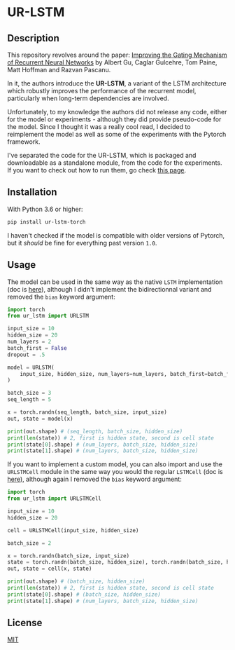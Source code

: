 # UR-LSTM

## Description

This repository revolves around the paper: [Improving the Gating Mechanism of Recurrent Neural Networks](https://arxiv.org/pdf/1910.09890.pdf) by Albert Gu, Caglar Gulcehre, Tom Paine, Matt Hoffman and Razvan Pascanu. 

In it, the authors introduce the **UR-LSTM**, a variant of the LSTM architecture which robustly improves the performance of the recurrent model, particularly when long-term dependencies are involved. 

Unfortunately, to my knowledge the authors did not release any code, either for the model or experiments - although they did provide pseudo-code for the model. Since I thought it was a really cool read, I decided to reimplement the model as well as some of the experiments with the Pytorch framework.

I've separated the code for the UR-LSTM, which is packaged and downloadable as a standalone module, from the code for the experiments. If you want to check out how to run them, go check [this page](experiments/README.md).

## Installation

With Python 3.6 or higher:

```bash
pip install ur-lstm-torch
```

I haven't checked if the model is compatible with older versions of Pytorch, but it _should_ be fine for everything past version `1.0`.

## Usage

The model can be used in the same way as the native `LSTM` implementation (doc is [here](https://pytorch.org/docs/stable/generated/torch.nn.LSTM.html)), although I didn't implement the bidirectionnal variant and removed the `bias` keyword argument:

```python
import torch
from ur_lstm import URLSTM

input_size = 10
hidden_size = 20
num_layers = 2
batch_first = False
dropout = .5

model = URLSTM(
    input_size, hidden_size, num_layers=num_layers, batch_first=batch_first, dropout=dropout
)

batch_size = 3
seq_length = 5

x = torch.randn(seq_length, batch_size, input_size)
out, state = model(x)

print(out.shape) # (seq_length, batch_size, hidden_size)
print(len(state)) # 2, first is hidden state, second is cell state
print(state[0].shape) # (num_layers, batch_size, hidden_size)
print(state[1].shape) # (num_layers, batch_size, hidden_size)
```

If you want to implement a custom model, you can also import and use the `URLSTMCell` module in the same way you would the regular `LSTMCell` (doc is [here](https://pytorch.org/docs/stable/generated/torch.nn.LSTMCell.html#torch.nn.LSTMCell)), although again I removed the `bias` keyword argument:


```python
import torch
from ur_lstm import URLSTMCell

input_size = 10
hidden_size = 20

cell = URLSTMCell(input_size, hidden_size)

batch_size = 2

x = torch.randn(batch_size, input_size)
state = torch.randn(batch_size, hidden_size), torch.randn(batch_size, hidden_size)
out, state = cell(x, state)

print(out.shape) # (batch_size, hidden_size)
print(len(state)) # 2, first is hidden state, second is cell state
print(state[0].shape) # (batch_size, hidden_size)
print(state[1].shape) # (num_layers, batch_size, hidden_size)
```

## License

[MIT](LICENSE)
